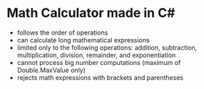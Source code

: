 # Math Calculator made in C#
- follows the order of operations
- can calculate long mathematical expressions
- limited only to the following operations: addition, subtraction, multiplication, division, remainder, and exponentiation
- cannot process big number computations (maximum of Double.MaxValue only)
- rejects math expressions with brackets and parentheses
